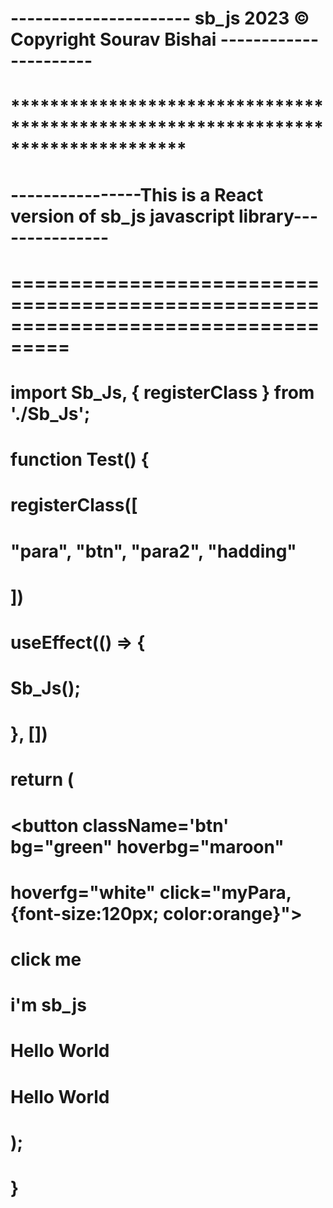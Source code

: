 # ---------------------- sb_js 2023 © Copyright Sourav Bishai ----------------------
# **********************************************************************************

# ----------------This is a React version of sb_js javascript library---------------
# ===================================================================================
# import Sb_Js, { registerClass } from './Sb_Js';

# function Test() {
#    registerClass([
#        "para", "btn", "para2", "hadding"
#    ])

#    useEffect(() => {
#        Sb_Js();
#    }, [])

#    return (
#        <div>
#            <button className='btn' bg="green" hoverbg="maroon" 
#                hoverfg="white" click="myPara,{font-size:120px; color:orange}">
#            click me
#            </button>
#            <p className='para' fg="blue">i'm sb_js</p>

#            <h1 className="hadding" fg="red" hoverfg="green" px="20px" mt="120px"> Hello World </h1>
#            <p className="para2" fg="blue" bold="true" fs="20"> Hello World </p>
#        </div>
#    );
# }